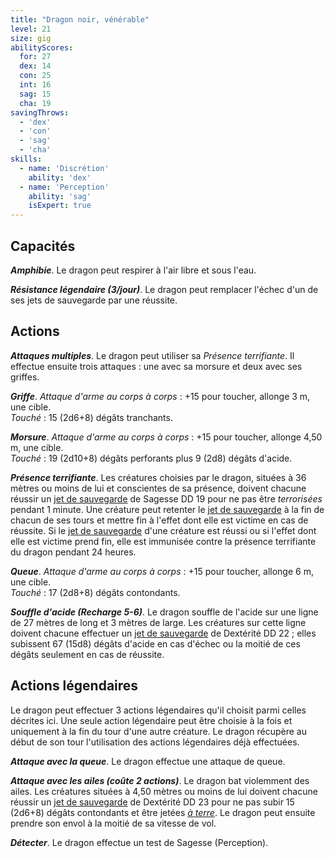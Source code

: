 ```yaml
---
title: "Dragon noir, vénérable"
level: 21
size: gig
abilityScores:
  for: 27
  dex: 14
  con: 25
  int: 16
  sag: 15
  cha: 19
savingThrows:
  - 'dex'
  - 'con'
  - 'sag'
  - 'cha'
skills:
  - name: 'Discrétion'
    ability: 'dex'
  - name: 'Perception'
    ability: 'sag'
    isExpert: true
---
```


## Capacités
***Amphibie***. Le dragon peut respirer à l'air libre et sous l'eau.

***Résistance légendaire (3/jour)***. Le dragon peut remplacer l'échec d'un de ses jets de sauvegarde par une réussite.

## Actions
***Attaques multiples***. Le dragon peut utiliser sa _Présence terrifiante_. Il effectue ensuite trois attaques : une avec sa morsure et deux avec ses griffes.

***Griffe***. _Attaque d'arme au corps à corps_ : +15 pour toucher, allonge 3 m, une cible.  
_Touché_ : 15 (2d6+8) dégâts tranchants.

***Morsure***. _Attaque d'arme au corps à corps_ : +15 pour toucher, allonge 4,50 m, une cible.  
_Touché_ : 19 (2d10+8) dégâts perforants plus 9 (2d8) dégâts d'acide.

***Présence terrifiante***. Les créatures choisies par le dragon, situées à 36 mètres ou moins de lui et conscientes de sa présence, doivent chacune réussir un [jet de sauvegarde](/utiliser-les-caracteristiques#jets-de-sauvegarde) de Sagesse DD 19 pour ne pas être _terrorisées_ pendant 1 minute. Une créature peut retenter le [jet de sauvegarde](/utiliser-les-caracteristiques#jets-de-sauvegarde) à la fin de chacun de ses tours et mettre fin à l'effet dont elle est victime en cas de réussite. Si le [jet de sauvegarde](/utiliser-les-caracteristiques#jets-de-sauvegarde) d'une créature est réussi ou si l'effet dont elle est victime prend fin, elle est immunisée contre la présence terrifiante du dragon pendant 24 heures.

***Queue***. _Attaque d'arme au corps à corps_ : +15 pour toucher, allonge 6 m, une cible.  
_Touché_ : 17 (2d8+8) dégâts contondants.

_**Souffle d'acide (Recharge 5-6)**_. Le dragon souffle de l'acide sur une ligne de 27 mètres de long et 3 mètres de large. Les créatures sur cette ligne doivent chacune effectuer un [jet de sauvegarde](/utiliser-les-caracteristiques#jets-de-sauvegarde) de Dextérité DD 22 ; elles subissent 67 (15d8) dégâts d'acide en cas d'échec ou la moitié de ces dégâts seulement en cas de réussite.

## Actions légendaires
Le dragon peut effectuer 3 actions légendaires qu'il choisit parmi celles décrites ici. Une seule action légendaire peut être choisie à la fois et uniquement à la fin du tour d'une autre créature. Le dragon récupère au début de son tour l'utilisation des actions légendaires déjà effectuées.

***Attaque avec la queue***. Le dragon effectue une attaque de queue.

***Attaque avec les ailes (coûte 2 actions)***. Le dragon bat violemment des ailes. Les créatures situées à 4,50 mètres ou moins de lui doivent chacune réussir un [jet de sauvegarde](/utiliser-les-caracteristiques#jets-de-sauvegarde) de Dextérité DD 23 pour ne pas subir 15 (2d6+8) dégâts contondants et être jetées [_à terre_](/gerer-la-sante-du-personnage#à-terre). Le dragon peut ensuite prendre son envol à la moitié de sa vitesse de vol.

***Détecter***. Le dragon effectue un test de Sagesse (Perception).
